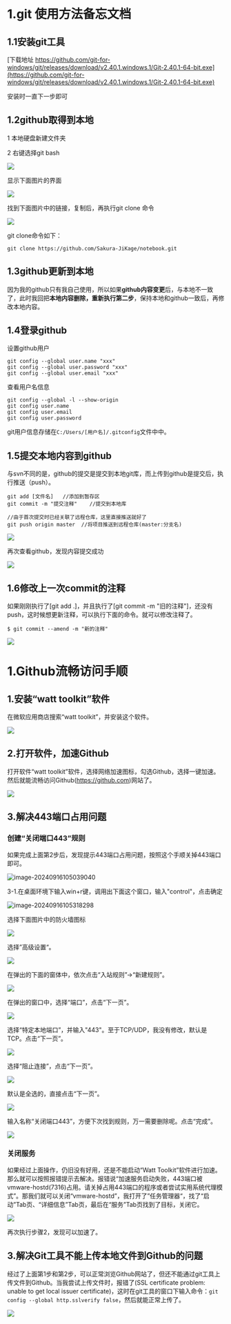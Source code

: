 # 1.git 使用方法备忘文档

## 1.1安装git工具

[下载地址 https://github.com/git-for-windows/git/releases/download/v2.40.1.windows.1/Git-2.40.1-64-bit.exe](https://github.com/git-for-windows/git/releases/download/v2.40.1.windows.1/Git-2.40.1-64-bit.exe)

安装时一直下一步即可

## 1.2github取得到本地

1 本地硬盘新建文件夹

2 右键选择git bash

![](images/1/001.png)

显示下面图片的界面

![](images/1/002.png)

找到下面图片中的链接，复制后，再执行git clone 命令

![](images/1/003.png)

git clone命令如下：

```
git clone https://github.com/Sakura-JiKage/notebook.git
```

## 1.3github更新到本地

因为我的github只有我自己使用，所以如果**github内容变更**后，与本地不一致了，此时我回把**本地内容删除，重新执行第二步**，保持本地和github一致后，再修改本地内容。



## 1.4登录github

设置github用户

```
git config --global user.name "xxx"
git config --global user.password "xxx"
git config --global user.email "xxx"
```

查看用户名信息

```
git config --global -l --show-origin
git config user.name
git config user.email
git config user.password
```

git用户信息存储在```C:/Users/[用户名]/.gitconfig```文件中中。

## 1.5提交本地内容到github

与svn不同的是，github的提交是提交到本地git库，而上传到github是提交后，执行推送（push）。

```
git add [文件名]	//添加到暂存区
git commit -m "提交注释"	//提交到本地库

//由于首次提交时已经关联了远程仓库，这里直接推送就好了
git push origin master	//将项目推送到远程仓库(master:分支名)
```

![](images/1/004.png)

再次查看github，发现内容提交成功

![](images/1/005.png)



## 1.6修改上一次commit的注释

如果刚刚执行了[git add .]，并且执行了[git commit -m "旧的注释"]，还没有push，这时候想更新注释，可以执行下面的命令。就可以修改注释了。

```
$ git commit --amend -m "新的注释"
```

![](images\1\020.png)

# 1.Github流畅访问手顺

## 1.安装“watt toolkit”软件

在微软应用商店搜索“watt toolkit”，并安装这个软件。

![](images\1\006.png)

## 2.打开软件，加速Github

打开软件“watt toolkit”软件，选择网络加速图标，勾选Github，选择一键加速。然后就能流畅访问Github(https://github.com)网站了。

![](images\1\007.png)

## 3.解决443端口占用问题

### 创建“关闭端口443”规则

如果完成上面第2步后，发现提示443端口占用问题，按照这个手顺关掉443端口即可。

![image-20240916105039040](images\1\009.png)

3-1.在桌面环境下输入win+r键，调用出下面这个窗口，输入"control"，点击确定

![image-20240916105318298](images\1\010.png)

选择下面图片中的防火墙图标

![](images\1\011.png)

选择”高级设置“。

![](images\1\012.png)

在弹出的下面的窗体中，依次点击“入站规则”→“新建规则”。

![](images\1\013.png)



在弹出的窗口中，选择“端口”，点击“下一页”。

![](images\1\014.png)



选择“特定本地端口”，并输入"443"。至于TCP/UDP，我没有修改，默认是TCP。点击“下一页”。

![](images\1\015.png)



选择“阻止连接”，点击“下一页”。

![](images\1\016.png)



默认是全选的，直接点击“下一页”。

![](images\1\017.png)



输入名称“关闭端口443”，方便下次找到规则，万一需要删除呢。点击“完成”。

![](images\1\018.png)

### 关闭服务

如果经过上面操作，仍旧没有好用，还是不能启动“Watt Toolkit”软件进行加速。那么就可以按照报错提示去解决。报错说“加速服务启动失败，443端口被 vmware-hostd(7316)占用。请关掉占用443端口的程序或者尝试实用系统代理模式”。那我们就可以关闭“vmware-hostd”，我打开了”任务管理器“，找了“启动”Tab页、“详细信息”Tab页，最后在“服务”Tab页找到了目标，关闭它。

![](images\1\019.png)

再次执行步骤2，发现可以加速了。

## 3.解决Git工具不能上传本地文件到Github的问题

经过了上面第1步和第2步，可以正常浏览Github网站了，但还不能通过git工具上传文件到Github。当我尝试上传文件时，报错了(SSL certificate problem: unable to get local issuer certificate)，这时在git工具的窗口下输入命令：`git config --global http.sslverify false`，然后就能正常上传了。

![](images\1\008.png)

